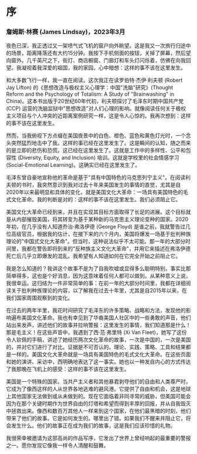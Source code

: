 # 序

### 詹姆斯·林赛 (James Lindsay)，2023年3月

夜色已深，我正透过又一架喷气式飞机的窗户向外眺望。这是我又一次旅行归途中的场景，距离降落还有大约15分钟。我按下手机侧面的按钮，关掉了屏幕，然后望向窗外。几千英尺之下，街灯、商店橱窗、门廊灯和车头灯闪烁着，仿佛在向我回望。我凝视着我深爱的祖国，我的家园，心中暗想：这样的事不该在这里发生。

和大多数飞行一样，我一直在阅读。这次我正在读罗伯特·杰伊·利夫顿 (Robert Jay Lifton) 的《思想改造与极权主义心理学：中国"洗脑"研究》(Thought Reform and the Psychology of Totalism: A Study of "Brainwashing" in China)。这本书出版于20世纪60年代初，利夫顿探讨了毛泽东时期中国共产党 (CCP) 运营的洗脑监狱中"思想改造"对人们心理的影响。就像阅读任何关于极权主义项目与个人冲突的近距离案例研究一样，这是令人心惊的。我再次想到：这样的事不该在这里发生。

然而，当我俯视下方点缀在美国夜景中的白色、橙色、蓝色和黄色灯光时，一个念头突然猛烈地击中了我。这样的事已经在这里发生了。这是瞬间的认知，随之而来的是立即的悲伤和恐慌。这已经在这里发生了。这就是工作中的多样性、公平和包容性 (Diversity, Equity, and Inclusion) 培训。这就是学校里的社会情感学习 (Social-Emotional Learning)。这确实已经在这里发生了。

毛泽东曾自豪地宣称他的革命是基于"具有中国特色的马克思列宁主义"。在阅读利夫顿的书时，我突然意识到我对过去十年来美国发生的事情的直觉，尤其是自2020年以来最明显和具体的变化，就是美国文化大革命：一场具有美国特色的毛式文化革命。我的判断是对的：这样的事不该在这里发生。我们必须阻止它。

美国文化大革命已经到来，并且在实现其目标方面取得了长足的进展。这个目标就是从内部摧毁美国，将其转变为基于某种新的马克思主义理论变种的国家。2020年初，在几乎没有人知道乔治·弗洛伊德 (George Floyd) 是谁之前，我就警告过几位高级官员，根据我的估计，在接下来的六个月内，美国将爆发一场基于批判种族理论的"中国式文化大革命"。但当时，这种说法似乎不太可能。那一年的大部分时间里，我都在警告即将到来的"反种族主义文化大革命"，并用它来描述在弗洛伊德死亡后几乎立即爆发的混乱。我希望有人知道如何在它完全开始之前阻止它。

我是怎么知道的？我讲这个故事不是为了自我吹嘘或显得多么聪明特别。事实比那简单得多，这也是个好消息，因为这意味着任何人都可以做到。从某种意义上说，我很幸运。这归结为一件非常简单的事：在前一年的大部分时间里，我都在详细阅读关于批判种族理论的内容，以了解我在过去十年里，尤其是自2015年以来，在我们国家周围观察到的变化。

在过去的两年半里，我花时间研究了毛泽东的许多策略、战略和方法，发现他的影响遍布美国文化革命。我也有幸见到了华裔美国人社区中的一些勇敢的声音，他们站出来发声，讲述他们的故事并拉响警报：这里发生的事情，我们知道那是什么！那是毛主义！在这些声音中，我遇到了西·范·弗里特 (Xi Van Fleet)，她写了这份令人钦佩的手稿，讲述了她经历两次文化革命的故事，一次是中国的，一次是美国的，并对它们进行了对比。证据是不可否认的。理论、实践、策略、工具和结果都是一样的。美国文化大革命就是一场具有美国特色的毛式文化大革命。在这些页面和她的演讲、采访中，西明确地表达了这一事实。她也以一种发自内心的方式传达了我那晚在飞机上的感受：这样的事不该在这里发生。

美国是一个特殊的国家。当共产主义者和其他暴君剥夺他们的自由和人类尊严时，它成为了像西这样的人从世界各地逃难的避风港。它提供了自由和机会，这是地球上其他国家无法做到或从未做到的。现在它面临着非同寻常的威胁，但美国可能会因为在那个关键时期作为世界自由的灯塔和希望而得到丰厚的回报，并从自我毁灭中拯救出来。像西和数百万其他人一样来到这个国家，在他们最黑暗的时刻，他们带来了他们的故事。它是如何发生的。哪里出了错。如果我们不醒来并阻止它，将会发生什么。他们的故事正在成为我们的故事，这是我们应该珍惜的礼物。

我很荣幸被邀请为这部高尚的作品写序，它发出了世界上曾经响起的最重要的警报之一。愿你发现它像我一样令人清醒和鼓舞。